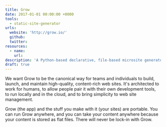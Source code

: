 ```yaml
---
title: Grow
date: 2017-01-01 00:00:00 +0000
tools:
  - static-site-generator
urls:
  website: 'http://grow.io/'
  github:
  twitter:
resources:
  - name:
    url:
description: 'A Python-based declarative, file-based microsite generator'
draft: true
---
```



We want Grow to be the canonical way for teams and individuals to build, launch, and maintain high-quality, content-rich web sites. It's architected to work for humans, to allow people pair it with their own development tools, to run locally and in the cloud, and to bring simplicity to web site management.

Grow (the app) and the stuff you make with it (your sites) are portable. You can run Grow anywhere, and you can take your content anywhere because your content is stored as flat files. There will never be lock-in with Grow.
